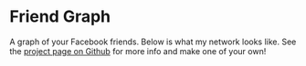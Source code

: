 # Friend Graph <a href="https://github.com/sballin/friend_graph"><i class="fa fa-github"></i></a>

A graph of your Facebook friends. Below is what my network looks like. See the [project page on Github](https://github.com/sballin/friend_graph) for more info and make one of your own!

<thing width="700" height="700"></thing>

<script src="http://d3js.org/d3.v2.js?2.9.6"></script>
<script>

var width = 700,
    height = 700;

var canvas = d3.select("thing").append("canvas")
    .attr("width", width)
    .attr("height", height);

var force = d3.layout.force()
    .size([width, height]);

d3.json("friends.json", function(graph) {
  var context = canvas.node().getContext("2d");

  force
      .size([width, height])
      .nodes(graph.nodes)
      .links(graph.links)
      .gravity([.3])
      .on("tick", tick)
      .start();

  function tick() {
    context.clearRect(0, 0, width, height);

    // draw links
    context.strokeStyle = "#ccc";
    context.beginPath();
    graph.links.forEach(function(d) {
      context.moveTo(d.source.x, d.source.y);
      context.lineTo(d.target.x, d.target.y);
    });
    context.stroke();

    // draw nodes
    context.fillStyle = "steelblue";
    context.beginPath();
    graph.nodes.forEach(function(d) {
      context.moveTo(d.x, d.y);
      context.arc(d.x, d.y, 2, 0, 2 * Math.PI);
    });
    context.fill();
  }
});

</script>

<!-- <center><iframe width="650" height="500" frameborder="0" border-color="#000" src="../../friends"/></center> -->
